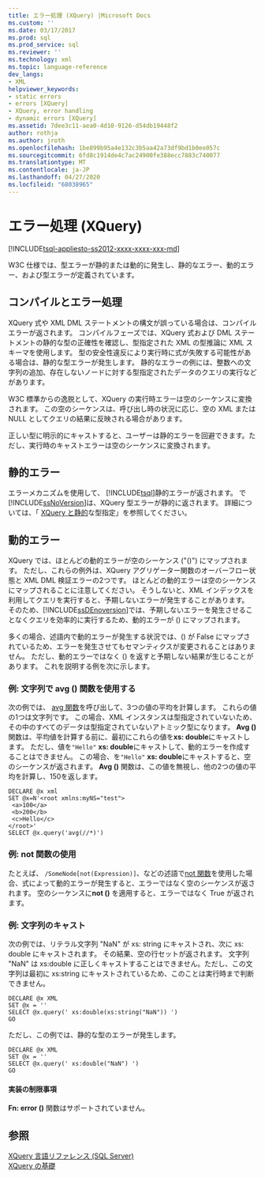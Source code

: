 ```yaml
---
title: エラー処理 (XQuery) |Microsoft Docs
ms.custom: ''
ms.date: 03/17/2017
ms.prod: sql
ms.prod_service: sql
ms.reviewer: ''
ms.technology: xml
ms.topic: language-reference
dev_langs:
- XML
helpviewer_keywords:
- static errors
- errors [XQuery]
- XQuery, error handling
- dynamic errors [XQuery]
ms.assetid: 7dee3c11-aea0-4d10-9126-d54db19448f2
author: rothja
ms.author: jroth
ms.openlocfilehash: 1be899b95a4e132c3b5aa42a73df9bd1b0ee057c
ms.sourcegitcommit: 6fd8c1914de4c7ac24900fe388ecc7883c740077
ms.translationtype: MT
ms.contentlocale: ja-JP
ms.lasthandoff: 04/27/2020
ms.locfileid: "68038965"
---
```

# <a name="error-handling-xquery"></a>エラー処理 (XQuery)
[!INCLUDE[tsql-appliesto-ss2012-xxxx-xxxx-xxx-md](../includes/tsql-appliesto-ss2012-xxxx-xxxx-xxx-md.md)]

  W3C 仕様では、型エラーが静的または動的に発生し、静的なエラー、動的エラー、および型エラーが定義されています。  
  
## <a name="compilation-and-error-handling"></a>コンパイルとエラー処理  
 XQuery 式や XML DML ステートメントの構文が誤っている場合は、コンパイル エラーが返されます。 コンパイルフェーズでは、XQuery 式および DML ステートメントの静的な型の正確性を確認し、型指定された XML の型推論に XML スキーマを使用します。 型の安全性違反により実行時に式が失敗する可能性がある場合は、静的な型エラーが発生します。 静的なエラーの例には、整数への文字列の追加、存在しないノードに対する型指定されたデータのクエリの実行などがあります。  
  
 W3C 標準からの逸脱として、XQuery の実行時エラーは空のシーケンスに変換されます。 この空のシーケンスは、呼び出し時の状況に応じ、空の XML または NULL としてクエリの結果に反映される場合があります。  
  
 正しい型に明示的にキャストすると、ユーザーは静的エラーを回避できます。ただし、実行時のキャストエラーは空のシーケンスに変換されます。  
  
## <a name="static-errors"></a>静的エラー  
 エラーメカニズムを使用して、 [!INCLUDE[tsql](../includes/tsql-md.md)]静的エラーが返されます。 で[!INCLUDE[ssNoVersion](../includes/ssnoversion-md.md)]は、XQuery 型エラーが静的に返されます。 詳細については、「 [XQuery と静的](../xquery/xquery-and-static-typing.md)な型指定」を参照してください。  
  
## <a name="dynamic-errors"></a>動的エラー  
 XQuery では、ほとんどの動的エラーが空のシーケンス ("()") にマップされます。 ただし、これらの例外は、XQuery アグリゲーター関数のオーバーフロー状態と XML DML 検証エラーの2つです。 ほとんどの動的エラーは空のシーケンスにマップされることに注意してください。 そうしないと、XML インデックスを利用してクエリを実行すると、予期しないエラーが発生することがあります。 そのため、[!INCLUDE[ssDEnoversion](../includes/ssdenoversion-md.md)]では、予期しないエラーを発生させることなくクエリを効率的に実行するため、動的エラーが () にマップされます。  
  
 多くの場合、述語内で動的エラーが発生する状況では、() が False にマップされているため、エラーを発生させてもセマンティクスが変更されることはありません。 ただし、動的エラーではなく () を返すと予期しない結果が生じることがあります。 これを説明する例を次に示します。  
  
### <a name="example-using-the-avg-function-with-a-string"></a>例: 文字列で avg () 関数を使用する  
 次の例では、 [avg 関数](../xquery/aggregate-functions-avg.md)を呼び出して、3つの値の平均を計算します。 これらの値の1つは文字列です。 この場合、XML インスタンスは型指定されていないため、その中のすべてのデータは型指定されていないアトミック型になります。 **Avg ()** 関数は、平均値を計算する前に、最初にこれらの値を**xs: double**にキャストします。 ただし、値を`"Hello"` **xs: double**にキャストして、動的エラーを作成することはできません。 この場合、を`"Hello"` **xs: double**にキャストすると、空のシーケンスが返されます。 **Avg ()** 関数は、この値を無視し、他の2つの値の平均を計算し、150を返します。  
  
```  
DECLARE @x xml  
SET @x=N'<root xmlns:myNS="test">  
 <a>100</a>  
 <b>200</b>  
 <c>Hello</c>  
</root>'  
SELECT @x.query('avg(//*)')  
```  
  
### <a name="example-using-the-not-function"></a>例: not 関数の使用  
 たとえば、 `/SomeNode[not(Expression)]`、などの述語で[not 関数](../xquery/functions-on-boolean-values-not-function.md)を使用した場合、式によって動的エラーが発生すると、エラーではなく空のシーケンスが返されます。 空のシーケンスに**not ()** を適用すると、エラーではなく True が返されます。  
  
### <a name="example-casting-a-string"></a>例: 文字列のキャスト  
 次の例では、リテラル文字列 "NaN" が xs: string にキャストされ、次に xs: double にキャストされます。 その結果、空の行セットが返されます。 文字列 "NaN" は xs:double に正しくキャストすることはできません。ただし、この文字列は最初に xs:string にキャストされているため、このことは実行時まで判断できません。  
  
```  
DECLARE @x XML  
SET @x = ''  
SELECT @x.query(' xs:double(xs:string("NaN")) ')  
GO  
```  
  
 ただし、この例では、静的な型のエラーが発生します。  
  
```  
DECLARE @x XML  
SET @x = ''  
SELECT @x.query(' xs:double("NaN") ')  
GO  
```  
  
#### <a name="implementation-limitations"></a>実装の制限事項  
 **Fn: error ()** 関数はサポートされていません。  
  
## <a name="see-also"></a>参照  
 [XQuery 言語リファレンス &#40;SQL Server&#41;](../xquery/xquery-language-reference-sql-server.md)   
 [XQuery の基礎](../xquery/xquery-basics.md)  
  
  
